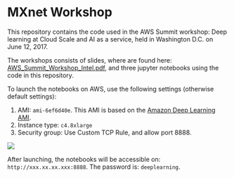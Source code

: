 # MXnet Workshop

This repository contains the code used in the AWS Summit workshop: Deep learning at Cloud Scale and AI as a service, held in Washington D.C. on June 12, 2017.

The workshops consists of slides, where are found here: [AWS_Summit_Workshop_Intel.pdf](https://s3-us-west-1.amazonaws.com/nervana-course/mxnet_workshop/AWS_Summit_Workshop_Intel.pdf), and three jupyter notebooks using the code in this repository.

To launch the notebooks on AWS, use the following settings (otherwise default settings):
1. AMI: `ami-6ef6d40e`. This AMI is based on the [Amazon Deep Learning AMI](https://aws.amazon.com/amazon-ai/amis/).
2. Instance type: `c4.8xlarge`
3. Security group: Use Custom TCP Rule, and allow port 8888.

<img src=https://s3-us-west-1.amazonaws.com/nervana-course/mxnet_workshop/notebook_security_group.png>

After launching, the notebooks will be accessible on: `http://xxx.xx.xx.xxx:8888`. The password is: `deeplearning`.

